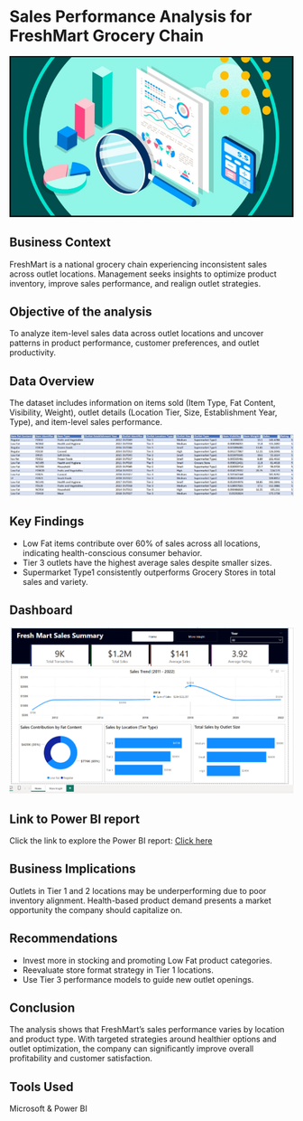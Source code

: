 # Sales Performance Analysis for FreshMart Grocery Chain
![header-image](header-image.jpeg)

## Business Context
FreshMart is a national grocery chain experiencing inconsistent sales across outlet locations. Management seeks insights to optimize product inventory, improve sales performance, and realign outlet strategies.

## Objective of the analysis
To analyze item-level sales data across outlet locations and uncover patterns in product performance, customer preferences, and outlet productivity.

## Data Overview
The dataset includes information on items sold (Item Type, Fat Content, Visibility, Weight), outlet details (Location Tier, Size, Establishment Year, Type), and item-level sales performance.

![dataset-snapshot](dataset-snapshot.png)

## Key Findings
- Low Fat items contribute over 60% of sales across all locations, indicating health-conscious consumer behavior.
- Tier 3 outlets have the highest average sales despite smaller sizes.
- Supermarket Type1 consistently outperforms Grocery Stores in total sales and variety.

## Dashboard
![freshmart-dashboard](freshmart-dashboard.png)

## Link to Power BI report
Click the link to explore the Power BI report: [Click here](https://app.powerbi.com/view?r=eyJrIjoiOTljZjlhYjgtOWQxZC00YmZlLWJhYzItM2QwZTk3NGNiMGJiIiwidCI6ImExYjdiNjg0LTA3MzctNGI4NC04YmQxLWUwNzk3Zjg0MGEwYiJ9)

## Business Implications
Outlets in Tier 1 and 2 locations may be underperforming due to poor inventory alignment. Health-based product demand presents a market opportunity the company should capitalize on.

## Recommendations
- Invest more in stocking and promoting Low Fat product categories.
- Reevaluate store format strategy in Tier 1 locations.
- Use Tier 3 performance models to guide new outlet openings.

## Conclusion
The analysis shows that FreshMart’s sales performance varies by location and product type. With targeted strategies around healthier options and outlet optimization, the company can significantly improve overall profitability and customer satisfaction.

## Tools Used
Microsoft & Power BI
